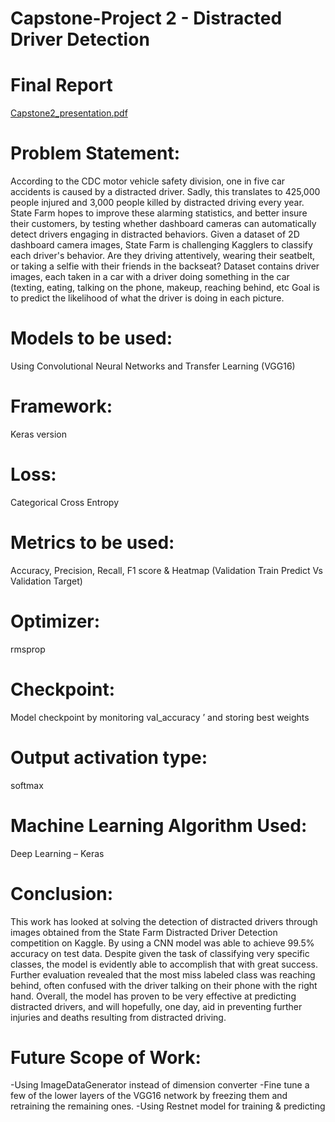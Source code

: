 # Capstone-Project 2 - Distracted Driver Detection

# Final Report
[Capstone2_presentation.pdf](https://github.com/kneelagandan/Distracted-Driver-Detection/files/7775476/Capstone2_presentation.pdf)


# Problem Statement:

According to the CDC motor vehicle safety division,
one in five car accidents is caused by a
distracted driver. Sadly, this translates to 425,000 people injured and 3,000 people killed by
distracted driving every year.
State Farm
hopes to improve these alarming statistics, and better insure their customers, by
testing whether dashboard cameras can automatically detect drivers engaging in distracted
behaviors. Given a dataset of 2D dashboard camera images, State Farm is challenging Kagglers to
classify each driver's behavior. Are they driving attentively, wearing their seatbelt, or taking a selfie
with their friends in the backseat?
Dataset contains driver images, each taken in a car with a driver doing something in the car
(texting, eating, talking on the phone, makeup, reaching behind, etc
Goal is to predict the likelihood of what the driver is doing in each picture.

# Models to be used: 
Using Convolutional Neural Networks and Transfer Learning (VGG16)

# Framework: 
Keras version

# Loss: 
Categorical Cross Entropy

# Metrics to be used: 
Accuracy, Precision, Recall, F1 score & Heatmap (Validation Train Predict Vs
Validation Target)

# Optimizer:
rmsprop

# Checkpoint:
Model checkpoint by monitoring val_accuracy ’ and storing best weights

# Output activation type:
softmax

# Machine Learning Algorithm Used:
Deep Learning – Keras

# Conclusion:

This work has looked at solving the detection of distracted drivers through images obtained from the
State Farm Distracted Driver Detection competition on Kaggle.
By using a CNN model was able to achieve 99.5% accuracy on test data.
Despite given the task of classifying very specific classes, the model is evidently able to accomplish
that with great success.
Further evaluation revealed that the most miss
labeled class was reaching behind, often confused
with the driver talking on their phone with the right hand. Overall, the model has proven to be very
effective at predicting distracted drivers, and will hopefully, one day, aid in preventing further injuries
and deaths resulting from distracted driving.

# Future Scope of Work:

-Using ImageDataGenerator instead of dimension converter
-Fine tune a few of the lower layers of the VGG16 network by freezing them and retraining the
remaining ones.
-Using Restnet model for training & predicting

